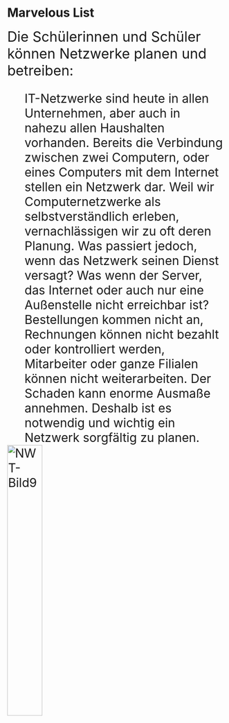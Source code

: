 # Marvelous List
<font size="6">Die Schülerinnen und Schüler können Netzwerke planen und betreiben:</font>
	<dl style="font-size: 28px">
	<dd>IT-Netzwerke sind heute in allen Unternehmen, aber auch in nahezu allen Haushalten vorhanden. Bereits die Verbindung zwischen zwei Computern, 		oder eines Computers mit dem Internet stellen ein Netzwerk dar. Weil wir Computernetzwerke als selbstverständlich erleben, vernachlässigen 			wir zu oft deren Planung. Was passiert jedoch, wenn das Netzwerk seinen Dienst versagt? Was wenn der Server, das Internet oder auch 			nur eine Außenstelle nicht erreichbar ist? Bestellungen kommen nicht an, Rechnungen können nicht bezahlt oder kontrolliert werden, 			Mitarbeiter oder ganze Filialen können nicht weiterarbeiten. Der Schaden kann enorme Ausmaße annehmen. 
			Deshalb ist es notwendig und wichtig ein Netzwerk sorgfältig zu planen.
	</dd>
	<div class="pull-right">
		<img src="https://user-images.githubusercontent.com/83589796/207020381-48d34cb9-37f1-4363-9eb0-1c2d9cdf620a.png" alt="NWT-Bild9" 				width="40%"/>
	</div>
	</dl>
